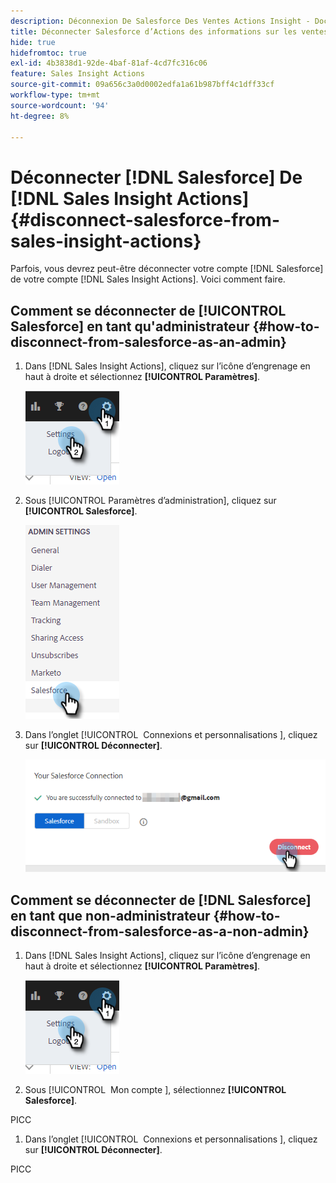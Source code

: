```yaml
---
description: Déconnexion De Salesforce Des Ventes Actions Insight - Documents Marketo - Documentation Du Produit
title: Déconnecter Salesforce d’Actions des informations sur les ventes
hide: true
hidefromtoc: true
exl-id: 4b3838d1-92de-4baf-81af-4cd7fc316c06
feature: Sales Insight Actions
source-git-commit: 09a656c3a0d0002edfa1a61b987bff4c1dff33cf
workflow-type: tm+mt
source-wordcount: '94'
ht-degree: 8%

---
```


# Déconnecter [!DNL Salesforce] De [!DNL Sales Insight Actions] {#disconnect-salesforce-from-sales-insight-actions}

Parfois, vous devrez peut-être déconnecter votre compte [!DNL Salesforce] de votre compte [!DNL Sales Insight Actions]. Voici comment faire.

## Comment se déconnecter de [!UICONTROL Salesforce] en tant qu&#39;administrateur {#how-to-disconnect-from-salesforce-as-an-admin}

1. Dans [!DNL Sales Insight Actions], cliquez sur l’icône d’engrenage en haut à droite et sélectionnez **[!UICONTROL Paramètres]**.

   ![](assets/disconnect-salesforce-from-sales-insight-actions-1.png)

1. Sous [!UICONTROL Paramètres d’administration], cliquez sur **[!UICONTROL Salesforce]**.

   ![](assets/disconnect-salesforce-from-sales-insight-actions-2.png)

1. Dans l’onglet [!UICONTROL &#x200B; Connexions et personnalisations &#x200B;], cliquez sur **[!UICONTROL Déconnecter]**.

   ![](assets/disconnect-salesforce-from-sales-insight-actions-3.png)

## Comment se déconnecter de [!DNL Salesforce] en tant que non-administrateur {#how-to-disconnect-from-salesforce-as-a-non-admin}

1. Dans [!DNL Sales Insight Actions], cliquez sur l’icône d’engrenage en haut à droite et sélectionnez **[!UICONTROL Paramètres]**.

   ![](assets/disconnect-salesforce-from-sales-insight-actions-4.png)

1. Sous [!UICONTROL &#x200B; Mon compte &#x200B;], sélectionnez **[!UICONTROL Salesforce]**.

PICC

1. Dans l’onglet [!UICONTROL &#x200B; Connexions et personnalisations &#x200B;], cliquez sur **[!UICONTROL Déconnecter]**.

PICC
